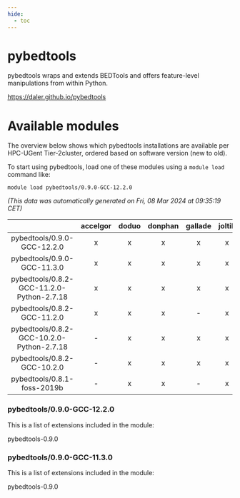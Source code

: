 ```yaml
---
hide:
  - toc
---
```


pybedtools
==========


pybedtools wraps and extends BEDTools and offers feature-level manipulations from within Python.

https://daler.github.io/pybedtools
# Available modules


The overview below shows which pybedtools installations are available per HPC-UGent Tier-2cluster, ordered based on software version (new to old).

To start using pybedtools, load one of these modules using a `module load` command like:

```shell
module load pybedtools/0.9.0-GCC-12.2.0
```

*(This data was automatically generated on Fri, 08 Mar 2024 at 09:35:19 CET)*  

| |accelgor|doduo|donphan|gallade|joltik|skitty|
| :---: | :---: | :---: | :---: | :---: | :---: | :---: |
|pybedtools/0.9.0-GCC-12.2.0|x|x|x|x|x|x|
|pybedtools/0.9.0-GCC-11.3.0|x|x|x|x|x|x|
|pybedtools/0.8.2-GCC-11.2.0-Python-2.7.18|x|x|x|x|x|x|
|pybedtools/0.8.2-GCC-11.2.0|x|x|x|-|x|x|
|pybedtools/0.8.2-GCC-10.2.0-Python-2.7.18|-|x|x|x|x|x|
|pybedtools/0.8.2-GCC-10.2.0|-|x|x|x|x|x|
|pybedtools/0.8.1-foss-2019b|-|x|x|-|x|x|


### pybedtools/0.9.0-GCC-12.2.0

This is a list of extensions included in the module:

pybedtools-0.9.0

### pybedtools/0.9.0-GCC-11.3.0

This is a list of extensions included in the module:

pybedtools-0.9.0
